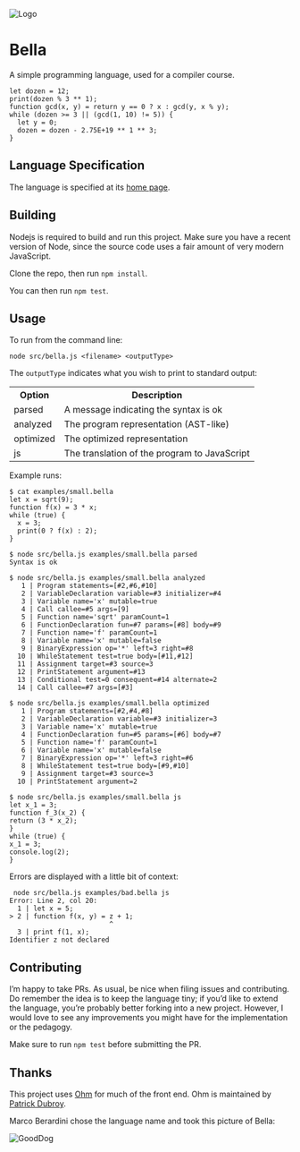 ![Logo](https://raw.githubusercontent.com/rtoal/bella/main/docs/bellalogo.png)

# Bella

A simple programming language, used for a compiler course.

```
let dozen = 12;
print(dozen % 3 ** 1);
function gcd(x, y) = return y == 0 ? x : gcd(y, x % y);
while (dozen >= 3 || (gcd(1, 10) != 5)) {
  let y = 0;
  dozen = dozen - 2.75E+19 ** 1 ** 3;
}
```

## Language Specification

The language is specified at its [home page](https://cs.lmu.edu/~ray/notes/bella/).

## Building

Nodejs is required to build and run this project. Make sure you have a recent version of Node, since the source code uses a fair amount of very modern JavaScript.

Clone the repo, then run `npm install`.

You can then run `npm test`.

## Usage

To run from the command line:

```
node src/bella.js <filename> <outputType>
```

The `outputType` indicates what you wish to print to standard output:

<table>
<tr><th>Option</th><th>Description</th></tr>
<tr><td>parsed</td><td>A message indicating the syntax is ok</td></tr>
<tr><td>analyzed</td><td>The program representation (AST-like)</td></tr>
<tr><td>optimized</td><td>The optimized representation</td></tr>
<tr><td>js</td><td>The translation of the program to JavaScript</td></tr>
</table>

Example runs:

```
$ cat examples/small.bella
let x = sqrt(9);
function f(x) = 3 * x;
while (true) {
  x = 3;
  print(0 ? f(x) : 2);
}
```

```
$ node src/bella.js examples/small.bella parsed
Syntax is ok
```

```
$ node src/bella.js examples/small.bella analyzed
   1 | Program statements=[#2,#6,#10]
   2 | VariableDeclaration variable=#3 initializer=#4
   3 | Variable name='x' mutable=true
   4 | Call callee=#5 args=[9]
   5 | Function name='sqrt' paramCount=1
   6 | FunctionDeclaration fun=#7 params=[#8] body=#9
   7 | Function name='f' paramCount=1
   8 | Variable name='x' mutable=false
   9 | BinaryExpression op='*' left=3 right=#8
  10 | WhileStatement test=true body=[#11,#12]
  11 | Assignment target=#3 source=3
  12 | PrintStatement argument=#13
  13 | Conditional test=0 consequent=#14 alternate=2
  14 | Call callee=#7 args=[#3]
```

```
$ node src/bella.js examples/small.bella optimized
   1 | Program statements=[#2,#4,#8]
   2 | VariableDeclaration variable=#3 initializer=3
   3 | Variable name='x' mutable=true
   4 | FunctionDeclaration fun=#5 params=[#6] body=#7
   5 | Function name='f' paramCount=1
   6 | Variable name='x' mutable=false
   7 | BinaryExpression op='*' left=3 right=#6
   8 | WhileStatement test=true body=[#9,#10]
   9 | Assignment target=#3 source=3
  10 | PrintStatement argument=2
```

```
$ node src/bella.js examples/small.bella js
let x_1 = 3;
function f_3(x_2) {
return (3 * x_2);
}
while (true) {
x_1 = 3;
console.log(2);
}
```

Errors are displayed with a little bit of context:

```
 node src/bella.js examples/bad.bella js
Error: Line 2, col 20:
  1 | let x = 5;
> 2 | function f(x, y) = z + 1;
                         ^
  3 | print f(1, x);
Identifier z not declared
```

## Contributing

I’m happy to take PRs. As usual, be nice when filing issues and contributing. Do remember the idea is to keep the language tiny; if you’d like to extend the language, you’re probably better forking into a new project. However, I would love to see any improvements you might have for the implementation or the pedagogy.

Make sure to run `npm test` before submitting the PR.

## Thanks

This project uses [Ohm](https://ohmjs.org) for much of the front end. Ohm is maintained by [Patrick Dubroy](https://github.com/sponsors/pdubroy).

Marco Berardini chose the language name and took this picture of Bella:

![GoodDog](https://raw.githubusercontent.com/rtoal/bella/main/docs/bella.jpg)
